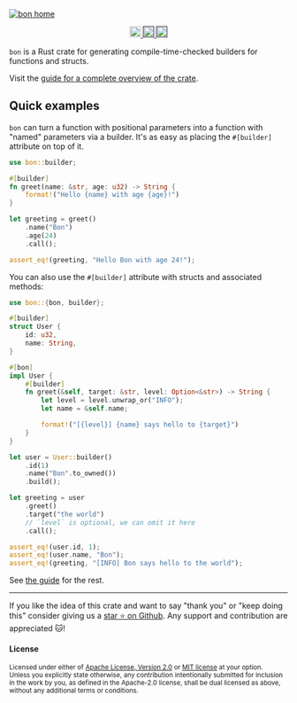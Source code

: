 <a href="https://elastio.github.io/bon/guide/overview">
    <!--
    We use an absolute link to the image here because this README is hosted on crates.io,
    lib.rs and docs.rs where this image isn't available through the relative link.
    -->
    <img
        src="https://elastio.github.io/bon/bon-home.png"
        alt="bon home"
    />
</a>

<p align="center">
    <a href="https://github.com/elastio/bon">
        <img
            alt="github"
            src="https://img.shields.io/badge/github-elastio/bon-228b22?style=for-the-badge&labelColor=555555&logo=github"
            height="20"
        />
    </a>
    <a href="">
        <img
            alt="crates.io"
            src="https://img.shields.io/crates/v/bon.svg?style=for-the-badge&color=e37602&logo=rust"
            height="20"
        />
    </a>
    <a href="">
        <img
            alt="docs.rs"
            src="https://img.shields.io/badge/docs.rs-bon-3b74d1?style=for-the-badge&labelColor=555555&logo=docs.rs"
            height="20"
        />
    </a>
</p>

`bon` is a Rust crate for generating compile-time-checked builders for functions and structs.

Visit the [guide for a complete overview of the crate](https://elastio.github.io/bon/guide/overview).

## Quick examples

`bon` can turn a function with positional parameters into a function with "named" parameters via a builder. It's as easy as placing the `#[builder]` attribute on top of it.

```rust
use bon::builder;

#[builder]
fn greet(name: &str, age: u32) -> String {
    format!("Hello {name} with age {age}!")
}

let greeting = greet()
    .name("Bon")
    .age(24)
    .call();

assert_eq!(greeting, "Hello Bon with age 24!");
```

You can also use the `#[builder]` attribute with structs and associated methods:

```rust
use bon::{bon, builder};

#[builder]
struct User {
    id: u32,
    name: String,
}

#[bon]
impl User {
    #[builder]
    fn greet(&self, target: &str, level: Option<&str>) -> String {
        let level = level.unwrap_or("INFO");
        let name = &self.name;

        format!("[{level}] {name} says hello to {target}")
    }
}

let user = User::builder()
    .id(1)
    .name("Bon".to_owned())
    .build();

let greeting = user
    .greet()
    .target("the world")
    // `level` is optional, we can omit it here
    .call();

assert_eq!(user.id, 1);
assert_eq!(user.name, "Bon");
assert_eq!(greeting, "[INFO] Bon says hello to the world");
```

See [the guide](https://elastio.github.io/bon/guide/overview) for the rest.

---

If you like the idea of this crate and want to say "thank you" or "keep doing this" consider giving us a [star ⭐ on Github](https://github.com/elastio/bon). Any support and contribution are appreciated 🐱!

#### License

<sup>
Licensed under either of <a href="https://github.com/elastio/bon/blob/master/LICENSE-APACHE">Apache License, Version
2.0</a> or <a href="https://github.com/elastio/bon/blob/master/LICENSE-MIT">MIT license</a> at your option.
</sup>

<br>

<sub>
Unless you explicitly state otherwise, any contribution intentionally submitted
for inclusion in the work by you, as defined in the Apache-2.0 license, shall be
dual licensed as above, without any additional terms or conditions.
</sub>
